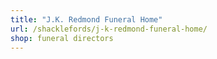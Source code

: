 ```yaml
---
title: "J.K. Redmond Funeral Home"
url: /shacklefords/j-k-redmond-funeral-home/
shop: funeral directors
---
```

